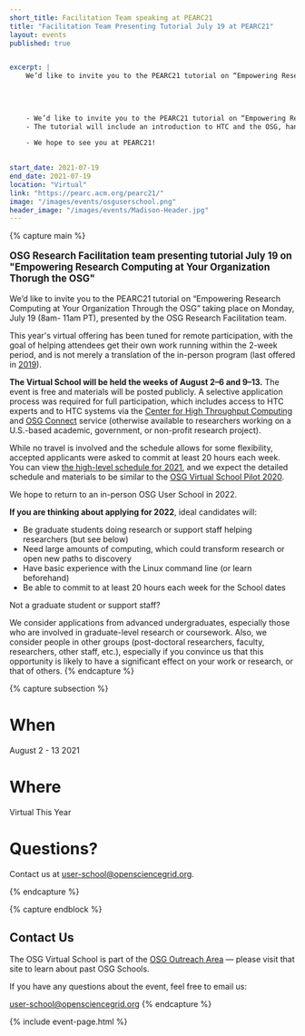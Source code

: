 ```yaml
---
short_title: Facilitation Team speaking at PEARC21
title: "Facilitation Team Presenting Tutorial July 19 at PEARC21"
layout: events
published: true


excerpt: |
    We’d like to invite you to the PEARC21 tutorial on “Empowering Research Computing at Your Organization Through the OSG” taking place on Monday, July 19 (8am-     11am PT), presented by the OSG Research Facilitation team.
    
  
    
    
    - We’d like to invite you to the PEARC21 tutorial on “Empowering Research Computing at Your Organization Through the OSG” taking place on Monday, July 19 (8am-     11am PT), presented by the OSG Research Facilitation team.
    - The tutorial will include an introduction to HTC and the OSG, hands-on use of the OSG, group discussions, and a panel of folks who have supported                 researchers using the OSG. We plan to contact those registered for the tutorial ahead of the conference, so be sure to register soon!

    - We hope to see you at PEARC21!

   
start_date: 2021-07-19
end_date: 2021-07-19
location: "Virtual"
link: "https://pearc.acm.org/pearc21/"
image: "/images/events/osguserschool.png"
header_image: "/images/events/Madison-Header.jpg"
---
```


{% capture main %}

<p style="font-size: larger; font-weight: bold;">OSG Research Facilitation team presenting tutorial July 19 on "Empowering Research Computing at Your Organization Thorugh the OSG"</p>

We’d like to invite you to the PEARC21 tutorial on “Empowering Research Computing at Your Organization Through the OSG” taking place on Monday, July 19 (8am-     11am PT), presented by the OSG Research Facilitation team.

This year's virtual offering has been tuned for remote participation,
with the goal of helping attendees get their own work running within the 2-week period,
and is not merely a translation of the in-person program
(last offered in [2019](https://opensciencegrid.org/user-school-2019/)).

**The Virtual School will be held the weeks of August 2&ndash;6 and 9&ndash;13.**
The event is free and materials will be posted publicly.
A selective application process was required for full participation,
which includes access to HTC experts and to HTC systems via the
[Center for High Throughput Computing](https://chtc.cs.wisc.edu/approach.html) and
[OSG Connect](https://www.osgconnect.net/) service
(otherwise available to researchers working on a U.S.-based academic, government, or non-profit research project).

While no travel is involved and the schedule allows for some flexibility,
accepted applicants were asked to commit at least 20 hours each week.
You can view [the high-level schedule for 2021](https://opensciencegrid.org/virtual-school-2021/schedule/),
and we expect the detailed schedule and materials to be similar to the
[OSG Virtual School Pilot 2020](https://opensciencegrid.org/virtual-school-pilot-2020/).

We hope to return to an in-person OSG User School in 2022. 

**If you are thinking about applying for 2022**, ideal candidates will:

* Be graduate students doing research or support staff helping researchers (but see below)
* Need large amounts of computing, which could transform research or open new paths to discovery
* Have basic experience with the Linux command line (or learn beforehand)
* Be able to commit to at least 20 hours each week for the School dates

Not a graduate student or support staff?

We consider applications from advanced undergraduates,
especially those who are involved in graduate-level research or coursework.
Also, we consider people in other groups
(post-doctoral researchers, faculty, researchers, other staff, etc.),
especially if you convince us that this opportunity is likely
to have a significant effect on your work or research, or that of others. 
{% endcapture %}


{% capture subsection %}
# When

August 2 - 13 2021
 
# Where

Virtual This Year


# Questions?

Contact us at <user-school@opensciencegrid.org>. 

{% endcapture %}

{% capture endblock %}
## Contact Us

The OSG Virtual School is part of the
[OSG Outreach Area](https://opensciencegrid.org/outreach/)&nbsp;&mdash; please visit that site to
learn about past OSG Schools.

If you have any questions about the event, feel free to email us:

<user-school@opensciencegrid.org>
{% endcapture %}

{% include event-page.html %}
